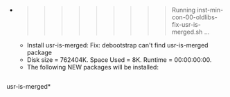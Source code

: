 * >>>>>>>>> Running inst-min-con-00-oldlibs-fix-usr-is-merged.sh ...
  * Install usr-is-merged: Fix: debootstrap can't find usr-is-merged package
  * Disk size = 762404K. Space Used = 8K. Runtime = 00:00:00:00.
  * The following NEW packages will be installed:
  ```bash
usr-is-merged*
  ```
